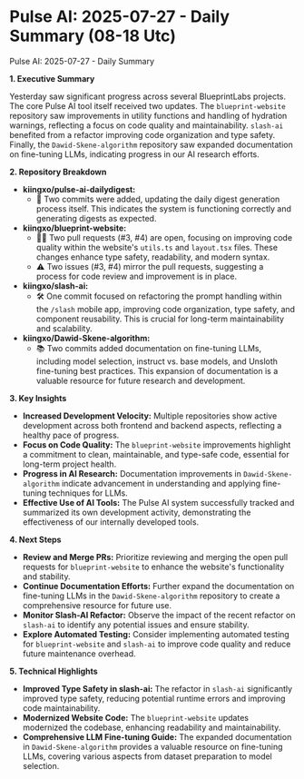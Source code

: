 # Pulse AI: 2025-07-27 - Daily Summary (08-18 Utc)

Pulse AI: 2025-07-27 - Daily Summary

**1. Executive Summary** 

Yesterday saw significant progress across several BlueprintLabs projects.  The core Pulse AI tool itself received two updates.  The `blueprint-website` repository saw improvements in utility functions and handling of hydration warnings, reflecting a focus on code quality and maintainability.  `slash-ai` benefited from a refactor improving code organization and type safety. Finally, the `Dawid-Skene-algorithm` repository saw expanded documentation on fine-tuning LLMs,  indicating progress in our AI research efforts.

**2. Repository Breakdown**

* **kiingxo/pulse-ai-dailydigest:** 
    * 🤖 Two commits were added, updating the daily digest generation process itself. This indicates the system is functioning correctly and generating digests as expected.
* **kiingxo/blueprint-website:**
    * 🧑‍💻 Two pull requests (#3, #4) are open, focusing on improving code quality within the website's `utils.ts` and `layout.tsx` files.  These changes enhance type safety, readability, and modern syntax.
    * ⚠️ Two issues (#3, #4) mirror the pull requests, suggesting a process for code review and improvement is in place.
* **kiingxo/slash-ai:**
    * 🛠️ One commit focused on refactoring the prompt handling within the `/slash` mobile app, improving code organization, type safety, and component reusability. This is crucial for long-term maintainability and scalability.
* **kiingxo/Dawid-Skene-algorithm:**
    * 📚 Two commits added documentation on fine-tuning LLMs, including model selection, instruct vs. base models, and Unsloth fine-tuning best practices. This expansion of documentation is a valuable resource for future research and development.


**3. Key Insights**

* **Increased Development Velocity:**  Multiple repositories show active development across both frontend and backend aspects, reflecting a healthy pace of progress.
* **Focus on Code Quality:** The `blueprint-website` improvements highlight a commitment to clean, maintainable, and type-safe code, essential for long-term project health.
* **Progress in AI Research:**  Documentation improvements in `Dawid-Skene-algorithm` indicate advancement in understanding and applying fine-tuning techniques for LLMs.
* **Effective Use of AI Tools:** The Pulse AI system successfully tracked and summarized its own development activity, demonstrating the effectiveness of our internally developed tools.

**4. Next Steps**

* **Review and Merge PRs:** Prioritize reviewing and merging the open pull requests for `blueprint-website` to enhance the website's functionality and stability.
* **Continue Documentation Efforts:**  Further expand the documentation on fine-tuning LLMs in the `Dawid-Skene-algorithm` repository to create a comprehensive resource for future use.
* **Monitor Slash-AI Refactor:**  Observe the impact of the recent refactor on `slash-ai` to identify any potential issues and ensure stability.
* **Explore Automated Testing:** Consider implementing automated testing for `blueprint-website` and `slash-ai` to improve code quality and reduce future maintenance overhead.


**5. Technical Highlights**

* **Improved Type Safety in slash-ai:** The refactor in `slash-ai` significantly improved type safety, reducing potential runtime errors and improving code maintainability.
* **Modernized Website Code:** The `blueprint-website` updates modernized the codebase, enhancing readability and maintainability.
* **Comprehensive LLM Fine-tuning Guide:** The expanded documentation in `Dawid-Skene-algorithm` provides a valuable resource on fine-tuning LLMs, covering various aspects from dataset preparation to model selection.


